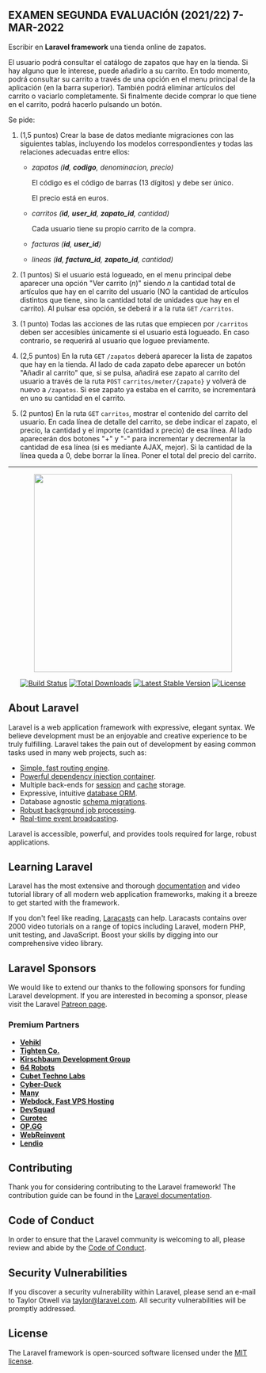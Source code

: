 ## EXAMEN SEGUNDA EVALUACIÓN (2021/22) 7-MAR-2022
Escribir en **Laravel framework** una tienda online de zapatos.

El usuario podrá consultar el catálogo de zapatos que hay en la tienda. Si hay alguno que le interese, puede añadirlo a su carrito. En todo momento, podrá consultar su carrito a través de una opción en el menu principal de la aplicación (en la barra superior). También podrá eliminar artículos del carrito o vaciarlo completamente. Si finalmente decide comprar lo que tiene en el carrito, podrá hacerlo pulsando un botón.

Se pide:

1. (1,5 puntos) Crear la base de datos mediante migraciones con las siguientes tablas, incluyendo los modelos correspondientes y todas las relaciones adecuadas entre ellos:

    - *zapatos (**id**, **codigo**, denominacion, precio)*

        El código es el código de barras (13 dígitos) y debe ser único.
        
        El precio está en euros.

    - *carritos (**id**, **user_id**, **zapato_id**, cantidad)*

        Cada usuario tiene su propio carrito de la compra.

    - *facturas (**id**, **user_id**)*

    - *lineas (**id**, **factura_id**, **zapato_id**, cantidad)*

2. (1 puntos) Si el usuario está logueado, en el menu principal debe aparecer una opción "Ver carrito (*n*)" siendo *n* la cantidad total de artículos que hay en el carrito del usuario (NO la cantidad de artículos distintos que tiene, sino la cantidad total de unidades que hay en el carrito). Al pulsar esa opción, se deberá ir a la ruta `GET` `/carritos`.
3. (1 punto) Todas las acciones de las rutas que empiecen por `/carritos` deben ser accesibles únicamente si el usuario está logueado. En caso contrario, se requerirá al usuario que loguee previamente.
4. (2,5 puntos) En la ruta `GET` `/zapatos` deberá aparecer la lista de zapatos que hay en la tienda. Al lado de cada zapato debe aparecer un botón "Añadir al carrito" que, si se pulsa, añadirá ese zapato al carrito del usuario a través de la ruta `POST` `carritos/meter/{zapato}` y volverá de nuevo a `/zapatos`. Si ese zapato ya estaba en el carrito, se incrementará en uno su cantidad en el carrito.
5. (2 puntos) En la ruta `GET` `carritos`, mostrar el contenido del carrito del usuario. En cada línea de detalle del carrito, se debe indicar el zapato, el precio, la cantidad y el importe (cantidad x precio) de esa línea. Al lado aparecerán dos botones "+" y "-" para incrementar y decrementar la cantidad de esa línea (si es mediante AJAX, mejor). Si la cantidad de la línea queda a 0, debe borrar la línea. Poner el total del precio del carrito.

---

<p align="center"><a href="https://laravel.com" target="_blank"><img src="https://raw.githubusercontent.com/laravel/art/master/logo-lockup/5%20SVG/2%20CMYK/1%20Full%20Color/laravel-logolockup-cmyk-red.svg" width="400"></a></p>

<p align="center">
<a href="https://travis-ci.org/laravel/framework"><img src="https://travis-ci.org/laravel/framework.svg" alt="Build Status"></a>
<a href="https://packagist.org/packages/laravel/framework"><img src="https://img.shields.io/packagist/dt/laravel/framework" alt="Total Downloads"></a>
<a href="https://packagist.org/packages/laravel/framework"><img src="https://img.shields.io/packagist/v/laravel/framework" alt="Latest Stable Version"></a>
<a href="https://packagist.org/packages/laravel/framework"><img src="https://img.shields.io/packagist/l/laravel/framework" alt="License"></a>
</p>

## About Laravel

Laravel is a web application framework with expressive, elegant syntax. We believe development must be an enjoyable and creative experience to be truly fulfilling. Laravel takes the pain out of development by easing common tasks used in many web projects, such as:

- [Simple, fast routing engine](https://laravel.com/docs/routing).
- [Powerful dependency injection container](https://laravel.com/docs/container).
- Multiple back-ends for [session](https://laravel.com/docs/session) and [cache](https://laravel.com/docs/cache) storage.
- Expressive, intuitive [database ORM](https://laravel.com/docs/eloquent).
- Database agnostic [schema migrations](https://laravel.com/docs/migrations).
- [Robust background job processing](https://laravel.com/docs/queues).
- [Real-time event broadcasting](https://laravel.com/docs/broadcasting).

Laravel is accessible, powerful, and provides tools required for large, robust applications.

## Learning Laravel

Laravel has the most extensive and thorough [documentation](https://laravel.com/docs) and video tutorial library of all modern web application frameworks, making it a breeze to get started with the framework.

If you don't feel like reading, [Laracasts](https://laracasts.com) can help. Laracasts contains over 2000 video tutorials on a range of topics including Laravel, modern PHP, unit testing, and JavaScript. Boost your skills by digging into our comprehensive video library.

## Laravel Sponsors

We would like to extend our thanks to the following sponsors for funding Laravel development. If you are interested in becoming a sponsor, please visit the Laravel [Patreon page](https://patreon.com/taylorotwell).

### Premium Partners

- **[Vehikl](https://vehikl.com/)**
- **[Tighten Co.](https://tighten.co)**
- **[Kirschbaum Development Group](https://kirschbaumdevelopment.com)**
- **[64 Robots](https://64robots.com)**
- **[Cubet Techno Labs](https://cubettech.com)**
- **[Cyber-Duck](https://cyber-duck.co.uk)**
- **[Many](https://www.many.co.uk)**
- **[Webdock, Fast VPS Hosting](https://www.webdock.io/en)**
- **[DevSquad](https://devsquad.com)**
- **[Curotec](https://www.curotec.com/services/technologies/laravel/)**
- **[OP.GG](https://op.gg)**
- **[WebReinvent](https://webreinvent.com/?utm_source=laravel&utm_medium=github&utm_campaign=patreon-sponsors)**
- **[Lendio](https://lendio.com)**

## Contributing

Thank you for considering contributing to the Laravel framework! The contribution guide can be found in the [Laravel documentation](https://laravel.com/docs/contributions).

## Code of Conduct

In order to ensure that the Laravel community is welcoming to all, please review and abide by the [Code of Conduct](https://laravel.com/docs/contributions#code-of-conduct).

## Security Vulnerabilities

If you discover a security vulnerability within Laravel, please send an e-mail to Taylor Otwell via [taylor@laravel.com](mailto:taylor@laravel.com). All security vulnerabilities will be promptly addressed.

## License

The Laravel framework is open-sourced software licensed under the [MIT license](https://opensource.org/licenses/MIT).
